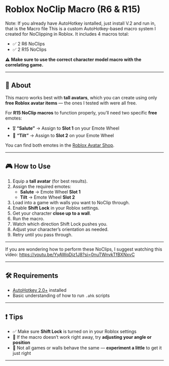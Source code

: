 # Roblox NoClip Macro (R6 & R15)

Note: If you already have AutoHotkey isntalled, just install V.2 and run in, that is the Macro file
This is a custom AutoHotkey-based macro system I created for NoClipping in Roblox. It includes 4 macros total:

- ✅ 2 R6 NoClips  
- ✅ 2 R15 NoClips  

⚠️ **Make sure to use the correct character model macro with the correlating game.**

---

## 🧠 About

This macro works best with **tall avatars**, which you can create using only **free Roblox avatar items** — the ones I tested with were all free.

For **R15 NoClip macros** to function properly, you’ll need two specific **free** emotes:

- 🎖️ **“Salute”** → Assign to **Slot 1** on your Emote Wheel  
- 🎯 **“Tilt”** → Assign to **Slot 2** on your Emote Wheel

You can find both emotes in the [Roblox Avatar Shop](https://www.roblox.com/catalog).

---

## 🎮 How to Use

1. Equip a **tall avatar** (for best results).
2. Assign the required emotes:
   - **Salute** → Emote Wheel **Slot 1**
   - **Tilt** → Emote Wheel **Slot 2**
3. Load into a game with walls you want to NoClip through.
4. Enable **Shift Lock** in your Roblox settings.
5. Get your character **close up to a wall**.
6. Run the macro.
7. Watch which direction Shift Lock pushes you.
8. Adjust your character’s orientation as needed.
9. Retry until you pass through.

---

If you are wondering how to perform these NoClips, I suggest watching this video: https://youtu.be/YyAWqDjz1J8?si=0nuTWnvkTfBXNxvC 

---

## 🛠️ Requirements

- [AutoHotkey 2.0+](https://www.autohotkey.com/) installed
- Basic understanding of how to run `.ahk` scripts

---

## ❗ Tips

- ✅ Make sure **Shift Lock** is turned on in your Roblox settings
- 🔄 If the macro doesn’t work right away, try **adjusting your angle or position**
- 🧱 Not all games or walls behave the same — **experiment a little** to get it just right

---

